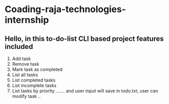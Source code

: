 # Coading-raja-technologies-internship
Hello, in this to-do-list CLI based project 
features  included 
----------
1. Add task
2. Remove task
3. Mark task as completed
4. List all tasks
5. List completed tasks
6. List incomplete tasks
7. List tasks by priority
.......
and user input will save in todo.txt,
user can modify task ..
